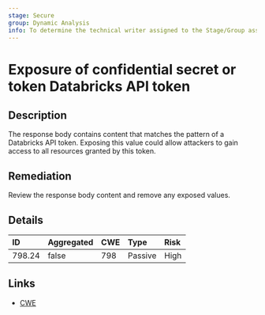 ```yaml
---
stage: Secure
group: Dynamic Analysis
info: To determine the technical writer assigned to the Stage/Group associated with this page, see https://handbook.gitlab.com/handbook/product/ux/technical-writing/#assignments
---
```


# Exposure of confidential secret or token Databricks API token

## Description

The response body contains content that matches the pattern of a Databricks API token.
Exposing this value could allow attackers to gain access to all resources granted by this token.

## Remediation

Review the response body content and remove any exposed values.

## Details

| ID | Aggregated | CWE | Type | Risk |
|:---|:--------|:--------|:--------|:--------|
| 798.24 | false | 798 | Passive | High |

## Links

- [CWE](https://cwe.mitre.org/data/definitions/798.html)
